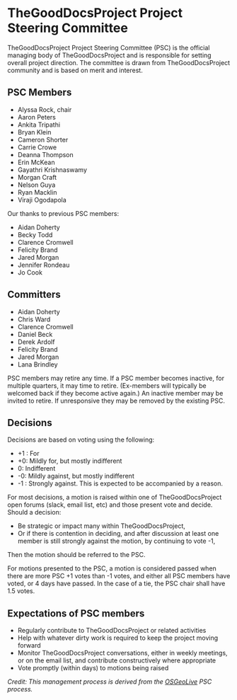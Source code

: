 # TheGoodDocsProject Project Steering Committee

TheGoodDocsProject Project Steering Committee (PSC) is the official managing body of TheGoodDocsProject and is responsible for setting overall project direction. The committee is drawn from TheGoodDocsProject community and is based on merit and interest.

## PSC Members

-   Alyssa Rock, chair
-   Aaron Peters
-   Ankita Tripathi
-   Bryan Klein
-   Cameron Shorter
-   Carrie Crowe
-   Deanna Thompson
-   Erin McKean
-   Gayathri Krishnaswamy
-   Morgan Craft
-   Nelson Guya
-   Ryan Macklin
-   Viraji Ogodapola

Our thanks to previous PSC members:

-   Aidan Doherty
-   Becky Todd
-   Clarence Cromwell
-   Felicity Brand
-   Jared Morgan
-   Jennifer Rondeau
-   Jo Cook

## Committers

-   Aidan Doherty
-   Chris Ward
-   Clarence Cromwell
-   Daniel Beck
-   Derek Ardolf
-   Felicity Brand
-   Jared Morgan
-   Lana Brindley

PSC members may retire any time. If a PSC member becomes inactive, for multiple quarters, it may time to retire. (Ex-members will typically be welcomed back if they become active again.) An inactive member may be invited to retire. If unresponsive they may be removed by the existing PSC.

## Decisions

Decisions are based on voting using the following:

-   +1 : For
-   +0: Mildly for, but mostly indifferent
-   0: Indifferent
-   -0: Mildly against, but mostly indifferent
-   -1 : Strongly against. This is expected to be accompanied by a
    reason.

For most decisions, a motion is raised within one of TheGoodDocsProject open forums (slack, email list, etc) and those present vote and decide. Should a decision:

-   Be strategic or impact many within TheGoodDocsProject,
-   Or if there is contention in deciding, and after discussion at least one member is still strongly against the motion, by continuing to vote -1,

Then the motion should be referred to the PSC.

For motions presented to the PSC, a motion is considered passed when there are more PSC +1 votes than -1 votes, and either all PSC members have voted, or 4 days have passed. In the case of a tie, the PSC chair shall have 1.5 votes.

## Expectations of PSC members

-   Regularly contribute to TheGoodDocsProject or related activities
-   Help with whatever dirty work is required to keep the project moving forward
-   Monitor TheGoodDocsProject conversations, either in weekly meetings, or on the email list, and contribute constructively where appropriate
-   Vote promptly (within days) to motions being raised

*Credit: This management process is derived from the [OSGeoLive](https://live.osgeo.org/) PSC process.*
